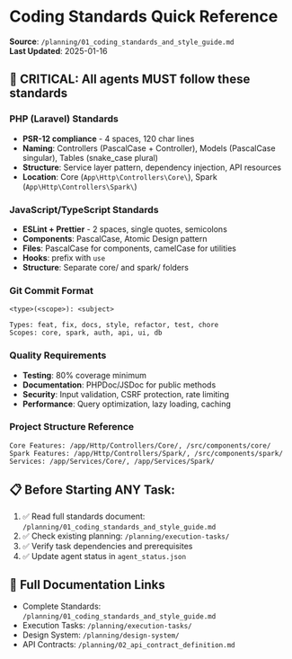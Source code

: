 # Coding Standards Quick Reference
**Source**: `/planning/01_coding_standards_and_style_guide.md`  
**Last Updated**: 2025-01-16  

## 🚨 CRITICAL: All agents MUST follow these standards

### PHP (Laravel) Standards
- **PSR-12 compliance** - 4 spaces, 120 char lines
- **Naming**: Controllers (PascalCase + Controller), Models (PascalCase singular), Tables (snake_case plural)
- **Structure**: Service layer pattern, dependency injection, API resources
- **Location**: Core (`App\Http\Controllers\Core\`), Spark (`App\Http\Controllers\Spark\`)

### JavaScript/TypeScript Standards  
- **ESLint + Prettier** - 2 spaces, single quotes, semicolons
- **Components**: PascalCase, Atomic Design pattern
- **Files**: PascalCase for components, camelCase for utilities
- **Hooks**: prefix with `use`
- **Structure**: Separate core/ and spark/ folders

### Git Commit Format
```
<type>(<scope>): <subject>

Types: feat, fix, docs, style, refactor, test, chore
Scopes: core, spark, auth, api, ui, db
```

### Quality Requirements
- **Testing**: 80% coverage minimum
- **Documentation**: PHPDoc/JSDoc for public methods
- **Security**: Input validation, CSRF protection, rate limiting
- **Performance**: Query optimization, lazy loading, caching

### Project Structure Reference
```
Core Features: /app/Http/Controllers/Core/, /src/components/core/
Spark Features: /app/Http/Controllers/Spark/, /src/components/spark/
Services: /app/Services/Core/, /app/Services/Spark/
```

## 📋 Before Starting ANY Task:
1. ✅ Read full standards document: `/planning/01_coding_standards_and_style_guide.md`
2. ✅ Check existing planning: `/planning/execution-tasks/`
3. ✅ Verify task dependencies and prerequisites
4. ✅ Update agent status in `agent_status.json`

## 🔗 Full Documentation Links
- Complete Standards: `/planning/01_coding_standards_and_style_guide.md`
- Execution Tasks: `/planning/execution-tasks/`
- Design System: `/planning/design-system/`
- API Contracts: `/planning/02_api_contract_definition.md`
